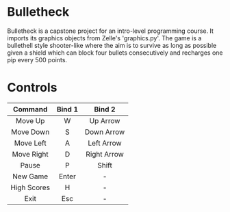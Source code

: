# Bulletheck
Bulletheck is a capstone project for an intro-level programming course. It imports its graphics objects from Zelle's 'graphics.py'. The game is a bullethell style shooter-like where the aim is to survive as long as possible given a shield which can block four bullets consecutively and recharges one pip every 500 points.


# Controls
Command | Bind 1 | Bind 2
:---: | :---: | :---:
Move Up | W | Up Arrow
Move Down | S | Down Arrow
Move Left | A | Left Arrow
Move Right | D | Right Arrow
Pause | P | Shift
New Game | Enter | -
High Scores | H | -
Exit | Esc | -
